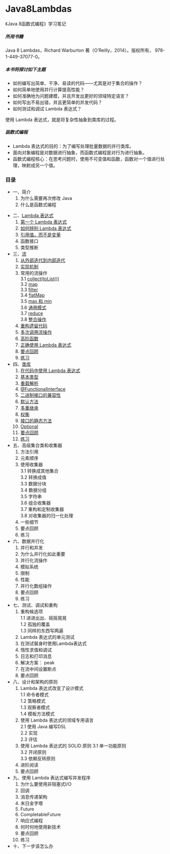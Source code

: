 # Java8Lambdas
《Java 8函数式编程》学习笔记  
##### 所用书籍
Java 8 Lambdas，Richard Warburton 著（O’Reilly，2014）。版权所有， 978-1-449-37077-0。
##### 本书将探讨如下主题
* 如何编写出简单、干净、易读的代码——尤其是对于集合的操作？
* 如何简单地使用并行计算提高性能？
* 如何准确地为问题建模，并且开发出更好的领域特定语言？
* 如何写出不易出错，并且更简单的并发代码？
* 如何测试和调试 Lambda 表达式？   

使用 Lambda 表达式，就是将复杂性抽象到类库的过程。
##### 函数式编程
* Lambda 表达式的目的：为了编写处理批量数据的并行类库。
* 面向对象编程是对数据进行抽象，而函数式编程是对行为进行抽象。
* 函数式编程核心：在思考问题时，使用不可变值和函数，函数对一个值进行处理，映射成另一个值。  

### 目录
* 一、简介  
     1. 为什么需要再次修改 Java  
     2. 什么是函数式编程
 - 二、[Lambda 表达式](src/main/java/com/java8/lambda/chapter2)
     1. [第一个 Lambda 表达式 ](src/main/java/com/java8/lambda/chapter2/Course1SwingButton.java) 
     2. [如何辨别 Lambda 表达式](src/main/java/com/java8/lambda/chapter2/Course2Discern.java)
     3. [引用值，而不是变量](src/main/java/com/java8/lambda/chapter2/Course3UseValue.java)
     4. 函数接口
     5. 类型推断
 - 三、[流](src/main/java/com/java8/lambda/chapter3)
     1. [从外部迭代到内部迭代](src/main/java/com/java8/lambda/chapter3/Course1Stream.java)
     2. [实现机制](src/main/java/com/java8/lambda/chapter3/Course2Mechanism.java)
     3. 常用的流操作  
     	 3.1	[collect(toList())](src/main/java/com/java8/lambda/chapter3/Course31Collect.java)  
     	 3.2	[map](src/main/java/com/java8/lambda/chapter3/Course32Map.java)  
     	 3.3	[filter](src/main/java/com/java8/lambda/chapter3/Course33Filter.java)  
     	 3.4	[flatMap](src/main/java/com/java8/lambda/chapter3/Course34FlatMap.java)  
     	 3.5	[max 和  min](src/main/java/com/java8/lambda/chapter3/Course35MaxMin.java)    
     	 3.6	[通用模式](src/main/java/com/java8/lambda/chapter3/Course36Common.java)    
     	 3.7	[reduce](src/main/java/com/java8/lambda/chapter3/Course37Reduce.java)   
     	 3.8	[整合操作](src/main/java/com/java8/lambda/chapter3/Course38Integration.java)   
     4. [重构遗留代码](src/main/java/com/java8/lambda/chapter3/Course4Refactoring.java)
     5. [多次调用流操作](src/main/java/com/java8/lambda/chapter3/Course5MultipleUse.java)
     6. [高阶函数](src/main/java/com/java8/lambda/chapter3/Course6HigherFunction.java)
     7. [正确使用 Lambda 表达式](src/main/java/com/java8/lambda/chapter3/Course7CorrectUse.java)
     8. [要点回顾](src/main/java/com/java8/lambda/chapter3/Course8KeyPoint.java)
     9. [练习](src/main/java/com/java8/lambda/chapter3/Course9Exercises.java)
 - 四、[类库](src/main/java/com/java8/lambda/chapter4)
     1. [在代码中使用 Lambda 表达式](src/main/java/com/java8/lambda/chapter4/Course01CodeUse.java)
     2. [基本类型](src/main/java/com/java8/lambda/chapter4/Course02BasicType.java)
     3. [重载解析](src/main/java/com/java8/lambda/chapter4/Course03Overload.java)
     4. [@FunctionalInterface](src/main/java/com/java8/lambda/chapter4/Course04FunctionalInterface.java)
     5. [二进制接口的兼容性](src/main/java/com/java8/lambda/chapter4/Course05BinaryCompatible.java)
     6. [默认方法](src/main/java/com/java8/lambda/chapter4/Course06DefaultMethods.java)
     7. [多重继承](src/main/java/com/java8/lambda/chapter4/Course07MultExtends.java)
     8. [权衡](src/main/java/com/java8/lambda/chapter4/Course08Tradeoffs.java)
     9. [接口的静态方法](src/main/java/com/java8/lambda/chapter4/Course09StaticMethods.java)
     10. [Optional](src/main/java/com/java8/lambda/chapter4/Course10Optional.java)
     11. [要点回顾](src/main/java/com/java8/lambda/chapter4/Course11KeyPoints.java)
     12. [练习](src/main/java/com/java8/lambda/chapter4/Course12Exercises.java)
- 五、高级集合类和收集器
     1.	  方法引用       
     2. 元素顺序    
     3. 使用收集器   
     	3.1 转换成其他集合  
     	3.2	转换成值  
     	3.3	数据分块  
     	3.4	数据分组  
     	3.5	字符串  
     	3.6	组合收集器   
     	3.7 重构和定制收集器  
     	3.8 对收集器的归一化处理  
     4. 一些细节  
     5. 要点回顾
     6. 练习
- 六、数据并行化
     1. 并行和并发
     2. 为什么并行化如此重要
     3. 并行化流操作
     4. 模拟系统
     5. 限制
     6. 性能
     7. 并行化数组操作
     8. 要点回顾
     9. 练习
- 七、测试、调试和重构
     1. 重构候选项  
     	1.1 进进出出、摇摇晃晃  
     	1.2 孤独的覆盖  
     	1.3 同样的东西写两遍  
     2. Lambda 表达式的单元测试
     3. 在测试替身时使用Lambda表达式
     4. 惰性求值和调试
     5. 日志和打印消息
     6. 解决方案： peak
     7. 在流中间设置断点
     8. 要点回顾  
- 八、设计和架构的原则
     1. Lambda 表达式改变了设计模式  
     	1.1 命令者模式  
     	1.2 策略模式  
     	1.3 观察者模式  
     	1.4 模板方法模式
     2. 使用 Lambda 表达式的领域专用语言  
     	2.1 使用 Java 编写DSL  
     	2.2 实现  
     	2.3 评估  
     3. 使用 Lambda 表达式的 SOLID 原则
     	3.1 单一功能原则  
     	3.2 开闭原则  
     	3.3 依赖反转原则  
     4. 进阶阅读
     5. 要点回顾  
- 九、使用 Lambda 表达式编写并发程序  
     1. 为什么要使用非阻塞式I/O
     2. 回调
     3. 消息传递架构
     4. 末日金字塔
     5. Future
     6. CompletableFuture
     7. 响应式编程
     8. 何时何地使用新技术
     9. 要点回顾
     10. 练习
- 十、下一步该怎么办
